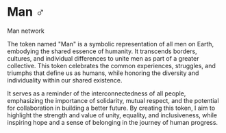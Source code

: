 # Man ♂
Man network

The token named "Man" is a symbolic representation of all men on Earth, embodying the shared essence of humanity. It transcends borders, cultures, and individual differences to unite men as part of a greater collective. This token celebrates the common experiences, struggles, and triumphs that define us as humans, while honoring the diversity and individuality within our shared existence.

It serves as a reminder of the interconnectedness of all people, emphasizing the importance of solidarity, mutual respect, and the potential for collaboration in building a better future. By creating this token, I aim to highlight the strength and value of unity, equality, and inclusiveness, while inspiring hope and a sense of belonging in the journey of human progress.
